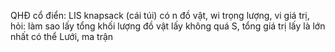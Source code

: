 QHĐ cổ điển:
	LIS
	knapsack (cái túi)
		có n đồ vật, wi trọng lượng, vi giá trị, hỏi: làm sao lấy tổng khối lượng đồ vật lấy không quá S, tổng giá trị lấy là lớn nhất có thể
	Lưới, ma trận
